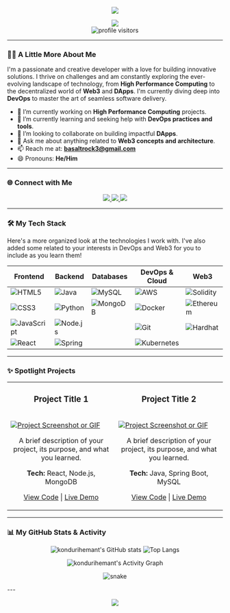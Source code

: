 <p align="center">
  <a href="https://github.com/kondurihemant">
    <img src="https://capsule-render.vercel.app/api?type=waving&color=gradient&height=200&section=header&text=Konduri%20Hemant&fontSize=90" />
  </a>
</p>

<p align="center">
  <a href="https://github.com/kondurihemant">
    <img src="https://readme-typing-svg.herokuapp.com?font=Fira+Code&size=22&pause=1000&color=00BFFF&center=true&width=435&lines=Passionate+Software+Developer;High+Performance+Computing+Enthusiast;Exploring+Web3+and+DevOps" />
  </a>
  <br>
  <img src="https://komarev.com/ghpvc/?username=kondurihemant&label=Profile%20Visitors&color=blueviolet&style=flat-square" alt="profile visitors" />
</p>

---

### 👨‍💻 A Little More About Me

I'm a passionate and creative developer with a love for building innovative solutions. I thrive on challenges and am constantly exploring the ever-evolving landscape of technology, from **High Performance Computing** to the decentralized world of **Web3** and **DApps**. I'm currently diving deep into **DevOps** to master the art of seamless software delivery.

- 🔭 I’m currently working on **High Performance Computing** projects.
- 🌱 I’m currently learning and seeking help with **DevOps practices and tools**.
- 👯 I’m looking to collaborate on building impactful **DApps**.
- 💬 Ask me about anything related to **Web3 concepts and architecture**.
- 📫 Reach me at: **basaltrock3@gmail.com**
- 😄 Pronouns: **He/Him**

---

### 🌐 Connect with Me

<p align="center">
  <a href="https://www.linkedin.com/in/s-s-r-subramanya-hemant-konduri-126a73214/?originalSubdomain=in">
    <img src="https://img.shields.io/badge/LinkedIn-0077B5?style=for-the-badge&logo=linkedin&logoColor=white" />
  </a>
  <a href="https://x.com/Hemant_Konduri?t=5idcv-nBi7VjegYxocj2EQ&s=09">
    <img src="https://img.shields.io/badge/Twitter-1DA1F2?style=for-the-badge&logo=twitter&logoColor=white" />
  </a>
  <a href="mailto:basaltrock3@gmail.com">
    <img src="https://img.shields.io/badge/Gmail-D14836?style=for-the-badge&logo=gmail&logoColor=white" />
  </a>
</p>

---

### 🛠️ My Tech Stack

Here's a more organized look at the technologies I work with. I've also added some related to your interests in DevOps and Web3 for you to include as you learn them!

| Frontend          | Backend           | Databases        | DevOps & Cloud      | Web3              |
|-------------------|-------------------|------------------|---------------------|-------------------|
| ![HTML5](https://img.shields.io/badge/HTML5-E34F26?style=for-the-badge&logo=html5&logoColor=white) | ![Java](https://img.shields.io/badge/Java-ED8B00?style=for-the-badge&logo=java&logoColor=white) | ![MySQL](https://img.shields.io/badge/MySQL-00000F?style=for-the-badge&logo=mysql&logoColor=white) | ![AWS](https://img.shields.io/badge/AWS-232F3E?style=for-the-badge&logo=amazon-aws&logoColor=white) | ![Solidity](https://img.shields.io/badge/Solidity-363636?style=for-the-badge&logo=solidity&logoColor=white) |
| ![CSS3](https://img.shields.io/badge/CSS3-1572B6?style=for-the-badge&logo=css3&logoColor=white) | ![Python](https://img.shields.io/badge/Python-3776AB?style=for-the-badge&logo=python&logoColor=white) | ![MongoDB](https://img.shields.io/badge/MongoDB-4EA94B?style=for-the-badge&logo=mongodb&logoColor=white) | ![Docker](https://img.shields.io/badge/Docker-2496ED?style=for-the-badge&logo=docker&logoColor=white) | ![Ethereum](https://img.shields.io/badge/Ethereum-3C3C3D?style=for-the-badge&logo=ethereum&logoColor=white) |
| ![JavaScript](https://img.shields.io/badge/JavaScript-F7DF1E?style=for-the-badge&logo=javascript&logoColor=black) | ![Node.js](https://img.shields.io/badge/Node.js-339933?style=for-the-badge&logo=nodedotjs&logoColor=white) | | ![Git](https://img.shields.io/badge/Git-F05032?style=for-the-badge&logo=git&logoColor=white) | ![Hardhat](https://img.shields.io/badge/Hardhat-FFF8D6?style=for-the-badge&logo=hardhat&logoColor=black) |
| ![React](https://img.shields.io/badge/React-20232A?style=for-the-badge&logo=react&logoColor=61DAFB) | ![Spring](https://img.shields.io/badge/Spring-6DB33F?style=for-the-badge&logo=spring&logoColor=white) | | ![Kubernetes](https://img.shields.io/badge/Kubernetes-326CE5?style=for-the-badge&logo=kubernetes&logoColor=white) | |

---

### ✨ Spotlight Projects

<table>
  <tr>
    <td width="50%">
      <h3 align="center">Project Title 1</h3>
      <br />
      <a href="[Your-Project-Link]" target="_blank">
        <img src="https://via.placeholder.com/400x200" alt="Project Screenshot or GIF" />
      </a>
      <br />
      <p align="center">
        A brief description of your project, its purpose, and what you learned.
      </p>
      <p align="center">
        <b>Tech:</b> React, Node.js, MongoDB
      </p>
      <p align="center">
        <a href="[Your-Repo-Link]" target="_blank">View Code</a> | <a href="[Your-Live-Demo-Link]" target="_blank">Live Demo</a>
      </p>
    </td>
    <td width="50%">
      <h3 align="center">Project Title 2</h3>
      <br />
      <a href="[Your-Project-Link]" target="_blank">
        <img src="https://via.placeholder.com/400x200" alt="Project Screenshot or GIF" />
      </a>
      <br />
      <p align="center">
        A brief description of your project, its purpose, and what you learned.
      </p>
      <p align="center">
        <b>Tech:</b> Java, Spring Boot, MySQL
      </p>
      <p align="center">
        <a href="[Your-Repo-Link]" target="_blank">View Code</a> | <a href="[Your-Live-Demo-Link]" target="_blank">Live Demo</a>
      </p>
    </td>
  </tr>
</table>

---

### 📊 My GitHub Stats & Activity

<p align="center">
  <img src="https://github-readme-stats.vercel.app/api?username=kondurihemant&show_icons=true&theme=tokyonight" alt="kondurihemant's GitHub stats" />
  
  <img src="https://github-readme-stats.vercel.app/api/top-langs/?username=kondurihemant&layout=compact&theme=vision-friendly-dark" alt="Top Langs" />
</p>

<p align="center">
  <img src="https://github-readme-activity-graph.vercel.app/graph?username=kondurihemant&theme=react-dark&hide_border=true&area=true" alt="kondurihemant's Activity Graph" />
</p>

<p align="center">
  <img src="https://raw.githubusercontent.com/kondurihemant/kondurihemant/output/github-contribution-grid-snake.svg" alt="snake" />
</p>
---

<p align="center">
  <img src="https://capsule-render.vercel.app/api?type=waving&color=gradient&height=200&section=footer" />
</p>
